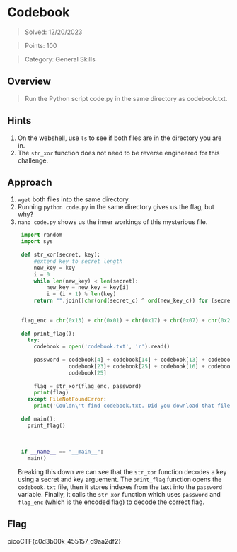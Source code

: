 # Codebook

>Solved: 12/20/2023

>Points: 100

>Category: General Skills

## Overview

>Run the Python script code.py in the same directory as codebook.txt.

## Hints

1. On the webshell, use `ls` to see if both files are in the directory you are in.
2. The `str_xor` function does not need to be reverse engineered for this challenge.

## Approach

1. `wget` both files into the same directory.
2. Running `python code.py` in the same directory gives us the flag, but why?
3. `nano code.py` shows us the inner workings of this mysterious file.
   ```Python
    import random
    import sys
    
    def str_xor(secret, key):
        #extend key to secret length
        new_key = key
        i = 0
        while len(new_key) < len(secret):
            new_key = new_key + key[i]
            i = (i + 1) % len(key)        
        return "".join([chr(ord(secret_c) ^ ord(new_key_c)) for (secret_c,new_key_c) in zip(secret,new_key)])
    
    
    flag_enc = chr(0x13) + chr(0x01) + chr(0x17) + chr(0x07) + chr(0x2c) + chr(0x3a) + chr(0x2f) + chr(0x1a) + chr(0x0d) + chr(0x53) + c>
    
    def print_flag():
      try:
        codebook = open('codebook.txt', 'r').read()
        
        password = codebook[4] + codebook[14] + codebook[13] + codebook[14] +\
                   codebook[23]+ codebook[25] + codebook[16] + codebook[0]  +\
                   codebook[25]
    
        flag = str_xor(flag_enc, password)
        print(flag)
      except FileNotFoundError:
        print('Couldn\'t find codebook.txt. Did you download that file into the same directory as this script?')
    
    def main():
      print_flag()
    
    
    
    if __name__ == "__main__":
      main()
    ```
   Breaking this down we can see that the `str_xor` function decodes a key using a secret and key arguement.
   The `print_flag` function opens the `codebook.txt` file, then it stores indexes from the text into the `password`
   variable. Finally, it calls the `str_xor` function which uses `password` and `flag_enc` (which is the encoded flag) to
   decode the correct flag.
   
## Flag

picoCTF{c0d3b00k_455157_d9aa2df2}
